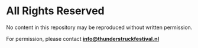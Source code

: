 # All Rights Reserved

No content in this repository may be reproduced without written permission.

For permission, please contact [**info@thunderstruckfestival.nl**](mailto:info@thunderstruckfestival.nl)
